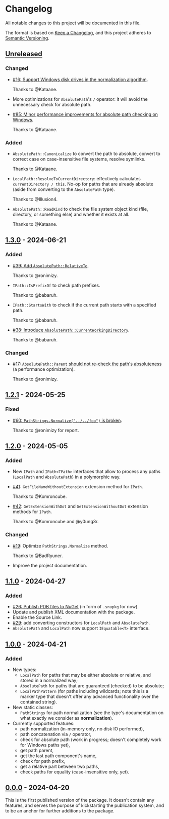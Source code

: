 <!--
SPDX-FileCopyrightText: 2024 Friedrich von Never <friedrich@fornever.me>

SPDX-License-Identifier: MIT
-->

Changelog
=========
All notable changes to this project will be documented in this file.

The format is based on [Keep a Changelog](https://keepachangelog.com/en/1.0.0/), and this project adheres to [Semantic Versioning](https://semver.org/spec/v2.0.0.html).

## [Unreleased]
### Changed
- [#16: Support Windows disk drives in the normalization algorithm](https://github.com/ForNeVeR/TruePath/issues/16).

  Thanks to @Kataane.
- More optimizations for `AbsolutePath`'s `/` operator: it will avoid the unnecessary check for absolute path.
- [#85: Minor performance improvements for absolute path checking on Windows](https://github.com/ForNeVeR/TruePath/pull/85).

  Thanks to @Kataane.

### Added
- `AbsolutePath::Canonicalize` to convert the path to absolute, convert to correct case on case-insensitive file systems, resolve symlinks.

  Thanks to @Kataane.
- `LocalPath::ResolveToCurrentDirectory`: effectively calculates `currentDirectory / this`. No-op for paths that are already absolute (aside from converting to the `AbsolutePath` type).

  Thanks to @Illusion4.
- `AbsolutePath::ReadKind` to check the file system object kind (file, directory, or something else) and whether it exists at all.

  Thanks to @Kataane.

## [1.3.0] - 2024-06-21
### Added
- [#39: Add `AbsolutePath::RelativeTo`](https://github.com/ForNeVeR/TruePath/issues/39).

  Thanks to @ronimizy.
- `IPath::IsPrefixOf` to check path prefixes.

  Thanks to @babaruh.
- `IPath::StartsWith` to check if the current path starts with a specified path.

  Thanks to @babaruh.
- [#38: Introduce `AbsolutePath::CurrentWorkingDirectory`](https://github.com/ForNeVeR/TruePath/issues/38).

  Thanks to @babaruh.

### Changed
- [#17: `AbsolutePath::Parent` should not re-check the path's absoluteness](https://github.com/ForNeVeR/TruePath/issues/17) (a performance optimization).

  Thanks to @ronimizy.

## [1.2.1] - 2024-05-25
### Fixed
- [#60: `PathStrings.Normalize("../../foo")` is broken](https://github.com/ForNeVeR/TruePath/issues/60).

  Thanks to @ronimizy for report.

## [1.2.0] - 2024-05-05
### Added
- New `IPath` and `IPath<TPath>` interfaces that allow to process any paths (`LocalPath` and `AbsolutePath`) in a polymorphic way.
- [#41](https://github.com/ForNeVeR/TruePath/issues/41): `GetFileNameWithoutExtension` extension method for `IPath`.

  Thanks to @Komroncube.
- [#42](https://github.com/ForNeVeR/TruePath/issues/42): `GetExtensionWithDot` and `GetExtensionWithoutDot` extension methods for `IPath`.

  Thanks to @Komroncube and @y0ung3r.

### Changed
- [#19](https://github.com/ForNeVeR/TruePath/issues/19): Optimize `PathStrings.Normalize` method.

  Thanks to @BadRyuner.
- Improve the project documentation.

## [1.1.0] - 2024-04-27
### Added
- [#26: Publish PDB files to NuGet](https://github.com/ForNeVeR/TruePath/issues/26) (in form of `.snupkg` for now).
- Update and publish XML documentation with the package.
- Enable the Source Link.
- [#29](https://github.com/ForNeVeR/TruePath/issues/29): add converting constructors for `LocalPath` and `AbsolutePath`.
- `AbsolutePath` and `LocalPath` now support `IEquatable<T>` interface.

## [1.0.0] - 2024-04-21
### Added
- New types:
  - `LocalPath` for paths that may be either absolute or relative, and stored in a normalized way;
  - `AbsolutePath` for paths that are guaranteed (checked) to be absolute;
  - `LocalPathPattern` (for paths including wildcards; note this is a marker type that doesn't offer any advanced functionality over the contained string).
- New static classes:
  - `PathStrings` for path normalization (see the type's documentation on what exactly we consider as **normalization**).
- Currently supported features:
  - path normalization (in-memory only, no disk IO performed),
  - path concatenation via `/` operator,
  - check for absolute path (work in progress; doesn't completely work for Windows paths yet),
  - get path parent,
  - get the last path component's name,
  - check for path prefix,
  - get a relative part between two paths,
  - check paths for equality (case-insensitive only, yet).

## [0.0.0] - 2024-04-20
This is the first published version of the package. It doesn't contain any features, and serves the purpose of kickstarting the publication system, and to be an anchor for further additions to the package.

[docs.readme]: README.md

[0.0.0]: https://github.com/ForNeVeR/TruePath/releases/tag/v0.0.0
[1.0.0]: https://github.com/ForNeVeR/TruePath/compare/v0.0.0...v1.0.0
[1.1.0]: https://github.com/ForNeVeR/TruePath/compare/v1.0.0...v1.1.0
[1.2.0]: https://github.com/ForNeVeR/TruePath/compare/v1.1.0...v1.2.0
[1.2.1]: https://github.com/ForNeVeR/TruePath/compare/v1.2.0...v1.2.1
[1.3.0]: https://github.com/ForNeVeR/TruePath/compare/v1.2.1...v1.3.0
[Unreleased]: https://github.com/ForNeVeR/TruePath/compare/v1.3.0...HEAD
